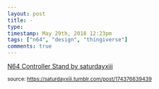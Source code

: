 ```yaml
---
layout: post
title: -
type: 
timestamp: May 29th, 2018 12:23pm
tags: ["n64", "design", "thingiverse"]
comments: true
---
```

<a href=" https://href.li/?https://www.thingiverse.com/thing:2913248">
    N64 Controller Stand by saturdayxiii</a>
  
<small>source: https://saturdayxiii.tumblr.com/post/174376639439</small>